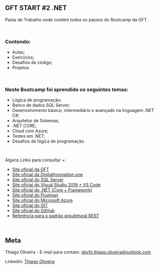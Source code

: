 ﻿<h2>GFT START #2 .NET</h2>

Pasta de Trabalho onde contém todos os passos do Bootcamp da GFT.

&nbsp;
<h3>Contendo:</h3>

* Aulas;
* Exercicios;
* Desafios de código;
* Projetos.

&nbsp;
<h3>Neste Bootcamp foi aprendido os seguintes temas:</h3>

* Lógica de programação;
* Banco de dados SQL Server;
* Desenvolvimento básico, intermediário e avançado na linguagem .NET C#;
* Arquitetur de Sistemas;
* .NET CORE;
* Cloud com Azure;
* Testes em .NET;
* Desafios de lógica de programação.

&nbsp;

Alguns Links para consultar +:
* [Site oficial da GFT](https://www.gft.com/br/pt/index/)
* [Site oficial da DigitalInnovation.one](https://https://digitalinnovation.one)
* [Site oficial do SQL Server](https://www.microsoft.com/pt-br/sql-server/sql-server-downloads)
* [Site oficial do Visual Studio 2019 + VS Code](https://visualstudio.microsoft.com/pt-br/)
* [Site oficial do .NET (Core + Framework)](https://dotnet.microsoft.com/download)
* [Site oficial do Postman](https://www.postman.com)
* [Site oficial do Microsoft Azure](https://azure.microsoft.com/pt-br/)
* [Site oficial do GIT](https://git-scm.com/)
* [Site oficial do GitHub](http://github.com/)
* [Referência para o padrão arquitetural REST](https://restfulapi.net/)

&nbsp;
<h2>Meta</h2>

Thiago Oliveira - E-mail para contato: devfs.thiago.oliveira@outlook.com

 Linkedin: [Thiago Oliveira](https://www.linkedin.com/in/thiago-pereira-de-oliveira-664b289a) 
